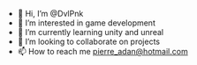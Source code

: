 - 👋 Hi, I’m @DvlPnk
- 👀 I’m interested in game development
- 🌱 I’m currently learning unity and unreal
- 💞️ I’m looking to collaborate on projects
- 📫 How to reach me pierre_adan@hotmail.com

<!---
DvlPnk/DvlPnk is a ✨ special ✨ repository because its `README.md` (this file) appears on your GitHub profile.
You can click the Preview link to take a look at your changes.
--->
